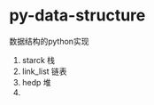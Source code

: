 <!--
 * @Date: 2021-02-14 00:51:07
 * @LastEditTime: 2021-02-22 18:52:42
 * @Author: Ye-P
 * @Descripttion: 
-->
# py-data-structure
数据结构的python实现
1. starck 栈
2. link_list 链表
3. hedp 堆
4. 